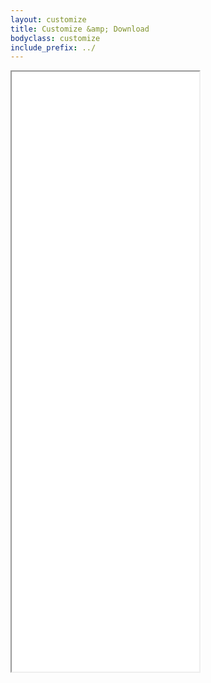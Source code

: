 ```yaml
---
layout: customize
title: Customize &amp; Download
bodyclass: customize
include_prefix: ../
---
```

<iframe src="../embedded_customizer/index.html" height="960px"/>
